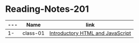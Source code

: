 # Reading-Notes-201

---|Name|link
---|---|---
1-|class-01|[ Introductory HTML and JavaScript](https://anas-abuhatab.github.io/Reading-Notes-201/class-01)